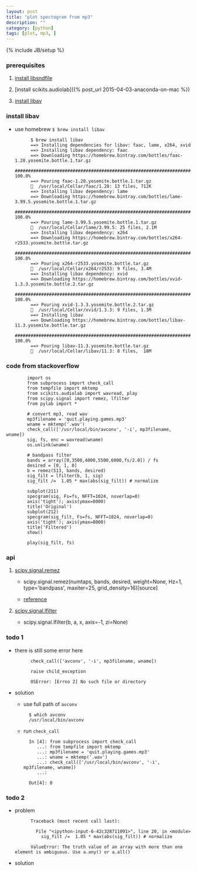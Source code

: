 ```yaml
---
layout: post
title: "plot spectogram from mp3"
description: ""
category: [python]
tags: [plot, mp3, ]
---
```

{% include JB/setup %}


### prerequisites

1. [install libsndfile]()

1. [install scikits.audiolab]({% post_url 2015-04-03-anaconda-on-mac %})

1. [install libav](http://stackoverflow.com/questions/21495863/unable-to-install-avconv-libav)

### install libav

* use homebrew `$ brew install libav`

            $ brew install libav
            ==> Installing dependencies for libav: faac, lame, x264, xvid
            ==> Installing libav dependency: faac
            ==> Downloading https://homebrew.bintray.com/bottles/faac-1.28.yosemite.bottle.1.tar.gz
            ######################################################################## 100.0%
            ==> Pouring faac-1.28.yosemite.bottle.1.tar.gz
            🍺  /usr/local/Cellar/faac/1.28: 13 files, 712K
            ==> Installing libav dependency: lame
            ==> Downloading https://homebrew.bintray.com/bottles/lame-3.99.5.yosemite.bottle.1.tar.gz
            ######################################################################## 100.0%
            ==> Pouring lame-3.99.5.yosemite.bottle.1.tar.gz
            🍺  /usr/local/Cellar/lame/3.99.5: 25 files, 2.1M
            ==> Installing libav dependency: x264
            ==> Downloading https://homebrew.bintray.com/bottles/x264-r2533.yosemite.bottle.tar.gz
            ######################################################################## 100.0%
            ==> Pouring x264-r2533.yosemite.bottle.tar.gz
            🍺  /usr/local/Cellar/x264/r2533: 9 files, 3.4M
            ==> Installing libav dependency: xvid
            ==> Downloading https://homebrew.bintray.com/bottles/xvid-1.3.3.yosemite.bottle.2.tar.gz
            ######################################################################## 100.0%
            ==> Pouring xvid-1.3.3.yosemite.bottle.2.tar.gz
            🍺  /usr/local/Cellar/xvid/1.3.3: 9 files, 1.3M
            ==> Installing libav
            ==> Downloading https://homebrew.bintray.com/bottles/libav-11.3.yosemite.bottle.tar.gz
            ######################################################################## 100.0%
            ==> Pouring libav-11.3.yosemite.bottle.tar.gz
            🍺  /usr/local/Cellar/libav/11.3: 8 files,  18M

### code from stackoverflow

            import os
            from subprocess import check_call
            from tempfile import mktemp
            from scikits.audiolab import wavread, play
            from scipy.signal import remez, lfilter
            from pylab import *

            # convert mp3, read wav
            mp3filename = 'quit.playing.games.mp3'
            wname = mktemp('.wav')
            check_call(['/usr/local/bin/avconv', '-i', mp3filename, wname])
            sig, fs, enc = wavread(wname)
            os.unlink(wname)

            # bandpass filter
            bands = array([0,3500,4000,5500,6000,fs/2.0]) / fs
            desired = [0, 1, 0]
            b = remez(513, bands, desired)
            sig_filt = lfilter(b, 1, sig)
            sig_filt /=  1.05 * max(abs(sig_filt)) # normalize

            subplot(211)
            specgram(sig, Fs=fs, NFFT=1024, noverlap=0)
            axis('tight'); axis(ymax=8000)
            title('Original')
            subplot(212)
            specgram(sig_filt, Fs=fs, NFFT=1024, noverlap=0)
            axis('tight'); axis(ymax=8000)
            title('Filtered')
            show()

            play(sig_filt, fs)

### api

1. [scipy.signal.remez](http://docs.scipy.org/doc/scipy/reference/generated/scipy.signal.remez.html)

    * scipy.signal.remez(numtaps, bands, desired, weight=None, Hz=1, type='bandpass', maxiter=25, grid_density=16)[source]

    * [reference](https://gist.github.com/WarrenWeckesser/67bef61f496080aeb798)


1. [scipy.signal.lfilter](http://docs.scipy.org/doc/scipy/reference/generated/scipy.signal.lfilter.html)

    * scipy.signal.lfilter(b, a, x, axis=-1, zi=None)


### todo 1

* there is still some error here

            check_call(['avconv', '-i', mp3filename, wname])

            raise child_exception

            OSError: [Errno 2] No such file or directory

* solution

    * use full path of `avconv`

            $ which avconv
            /usr/local/bin/avconv

    * run `check_call`

            In [4]: from subprocess import check_call
               ...: from tempfile import mktemp
               ...: mp3filename = 'quit.playing.games.mp3'
               ...: wname = mktemp('.wav')
               ...: check_call(['/usr/local/bin/avconv', '-i', mp3filename, wname])
               ...: 

            Out[4]: 0

### todo 2

* problem

            Traceback (most recent call last):

              File "<ipython-input-6-42c328711091>", line 20, in <module>
                sig_filt /=  1.05 * max(abs(sig_filt)) # normalize

            ValueError: The truth value of an array with more than one element is ambiguous. Use a.any() or a.all()

* solution